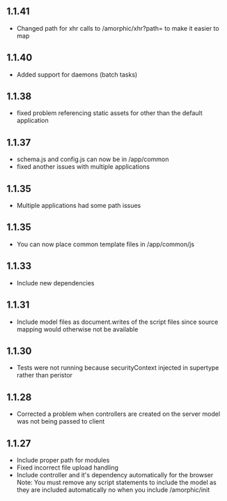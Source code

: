 ## 1.1.41
* Changed path for xhr calls to /amorphic/xhr?path= to make it easier to map
## 1.1.40
* Added support for daemons (batch tasks)
## 1.1.38
* fixed problem referencing static assets for other than the default application
## 1.1.37
* schema.js and config.js can now be in /app/common
* fixed another issues with multiple applications
## 1.1.35
* Multiple applications had some path issues
## 1.1.35
* You can now place common template files in /app/common/js
## 1.1.33
* Include new dependencies
## 1.1.31
* Include model files as document.writes of the script files since source mapping would otherwise not be available
## 1.1.30
* Tests were not running because securityContext injected in supertype rather than peristor
## 1.1.28
* Corrected a problem when controllers are created on the server model was not being passed to client
## 1.1.27
* Include proper path for modules
* Fixed incorrect file upload handling
* Include controller and it's dependency automatically for the browser
Note:  You must remove any script statements to include the model as they are included automatically no
       when you include /amorphic/init